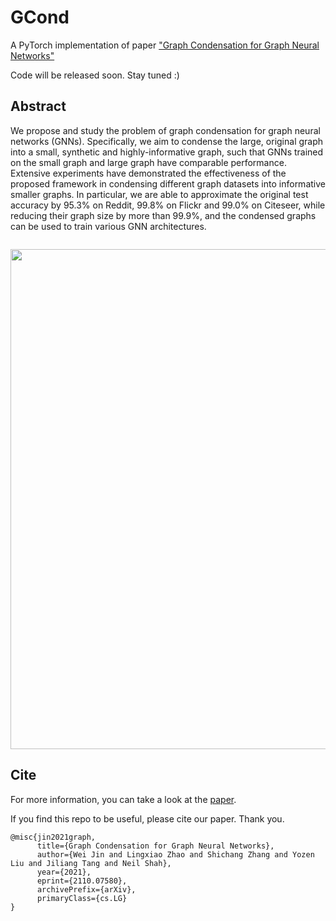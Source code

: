 # GCond
A PyTorch implementation of paper ["Graph Condensation for Graph Neural Networks"](https://arxiv.org/abs/2110.07580)

Code will be released soon. Stay tuned :)


Abstract
----
We propose and study the problem of graph condensation for graph neural networks (GNNs). Specifically, we aim to condense the large, original graph into a small, synthetic and highly-informative graph, such that GNNs trained on the small graph and large graph have comparable performance. Extensive experiments have demonstrated the effectiveness of the proposed framework in condensing different graph datasets into informative smaller graphs. In particular, we are able to approximate the original test accuracy by 95.3% on Reddit, 99.8% on Flickr and 99.0% on Citeseer, while reducing their graph size by more than 99.9%, and the condensed graphs can be used to train various GNN architectures.


![]()

<div align=center><img src="https://github.com/ChandlerBang/GCond/blob/main/GCond.png" width="800"/></div>





## Cite
For more information, you can take a look at the [paper](https://arxiv.org/abs/2110.07580).

If you find this repo to be useful, please cite our paper. Thank you.
```
@misc{jin2021graph,
      title={Graph Condensation for Graph Neural Networks}, 
      author={Wei Jin and Lingxiao Zhao and Shichang Zhang and Yozen Liu and Jiliang Tang and Neil Shah},
      year={2021},
      eprint={2110.07580},
      archivePrefix={arXiv},
      primaryClass={cs.LG}
}
```







